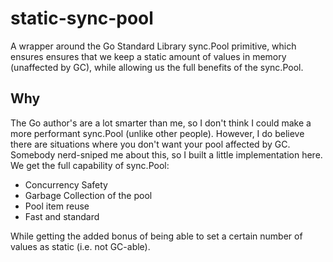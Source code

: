 # static-sync-pool

A wrapper around the Go Standard Library sync.Pool primitive, which ensures ensures that we keep a static amount of values in memory (unaffected by GC), while allowing us the full benefits of the sync.Pool.

## Why

The Go author's are a lot smarter than me, so I don't think I could make a more performant sync.Pool (unlike other people). However, I do believe there are situations where you don't want your pool affected by GC. Somebody nerd-sniped me about this, so I built a little implementation here. We get the full capability of sync.Pool:

- Concurrency Safety
- Garbage Collection of the pool
- Pool item reuse
- Fast and standard

While getting the added bonus of being able to set a certain number of values as static (i.e. not GC-able).